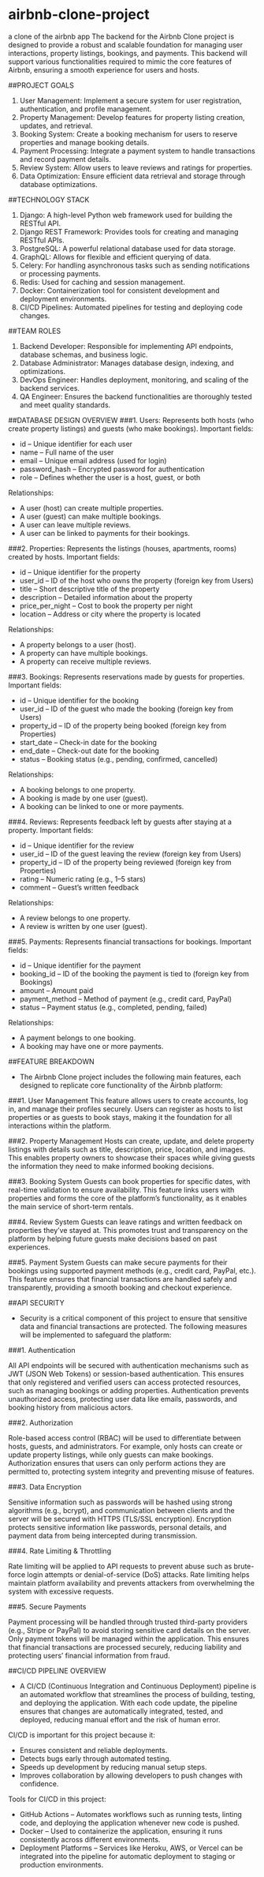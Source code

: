 # airbnb-clone-project
a clone of the airbnb app
The backend for the Airbnb Clone project is designed to provide a robust and scalable foundation for managing user interactions, property listings, bookings, and payments. This backend will support various functionalities required to mimic the core features of Airbnb, ensuring a smooth experience for users and hosts.

##PROJECT GOALS
1. User Management: Implement a secure system for user registration, authentication, and profile management.
2. Property Management: Develop features for property listing creation, updates, and retrieval.
3. Booking System: Create a booking mechanism for users to reserve properties and manage booking details.
4. Payment Processing: Integrate a payment system to handle transactions and record payment details.
5. Review System: Allow users to leave reviews and ratings for properties.
6. Data Optimization: Ensure efficient data retrieval and storage through database optimizations.

##TECHNOLOGY STACK
1. Django: A high-level Python web framework used for building the RESTful API.
2. Django REST Framework: Provides tools for creating and managing RESTful APIs.
3. PostgreSQL: A powerful relational database used for data storage.
4. GraphQL: Allows for flexible and efficient querying of data.
5. Celery: For handling asynchronous tasks such as sending notifications or processing payments.
6. Redis: Used for caching and session management.
7. Docker: Containerization tool for consistent development and deployment environments.
8. CI/CD Pipelines: Automated pipelines for testing and deploying code changes.

##TEAM ROLES
1. Backend Developer: Responsible for implementing API endpoints, database schemas, and business logic.
2. Database Administrator: Manages database design, indexing, and optimizations.
3. DevOps Engineer: Handles deployment, monitoring, and scaling of the backend services.
4. QA Engineer: Ensures the backend functionalities are thoroughly tested and meet quality standards.

##DATABASE DESIGN OVERVIEW
###1. Users: Represents both hosts (who create property listings) and guests (who make bookings).
Important fields:

  - id – Unique identifier for each user
  - name – Full name of the user
  - email – Unique email address (used for login)
  - password_hash – Encrypted password for authentication
  - role – Defines whether the user is a host, guest, or both

Relationships:
  - A user (host) can create multiple properties.
  - A user (guest) can make multiple bookings.
  - A user can leave multiple reviews.
  - A user can be linked to payments for their bookings.

###2. Properties: Represents the listings (houses, apartments, rooms) created by hosts.
Important fields:

  - id – Unique identifier for the property
  - user_id – ID of the host who owns the property (foreign key from Users)
  - title – Short descriptive title of the property
  - description – Detailed information about the property
  - price_per_night – Cost to book the property per night
  - location – Address or city where the property is located

Relationships:
  - A property belongs to a user (host).
  - A property can have multiple bookings.
  - A property can receive multiple reviews.

###3. Bookings: Represents reservations made by guests for properties.
Important fields:

  - id – Unique identifier for the booking
  - user_id – ID of the guest who made the booking (foreign key from Users)
  - property_id – ID of the property being booked (foreign key from Properties)
  - start_date – Check-in date for the booking
  - end_date – Check-out date for the booking
  - status – Booking status (e.g., pending, confirmed, cancelled)

Relationships:

  - A booking belongs to one property.
  - A booking is made by one user (guest).
  - A booking can be linked to one or more payments.

###4. Reviews: Represents feedback left by guests after staying at a property.
Important fields:

  - id – Unique identifier for the review
  - user_id – ID of the guest leaving the review (foreign key from Users)
  - property_id – ID of the property being reviewed (foreign key from Properties)
  - rating – Numeric rating (e.g., 1–5 stars)
  - comment – Guest’s written feedback

Relationships:

  - A review belongs to one property.
  - A review is written by one user (guest).

###5. Payments: Represents financial transactions for bookings.
Important fields:

  - id – Unique identifier for the payment
  - booking_id – ID of the booking the payment is tied to (foreign key from Bookings)
  - amount – Amount paid
  - payment_method – Method of payment (e.g., credit card, PayPal)
  - status – Payment status (e.g., completed, pending, failed)

Relationships:

  - A payment belongs to one booking.
  - A booking may have one or more payments.

##FEATURE BREAKDOWN
- The Airbnb Clone project includes the following main features, each designed to replicate core functionality of the Airbnb platform:

###1. User Management
This feature allows users to create accounts, log in, and manage their profiles securely. Users can register as hosts to list properties or as guests to book stays, making it the foundation for all interactions within the platform.

###2. Property Management
Hosts can create, update, and delete property listings with details such as title, description, price, location, and images. This enables property owners to showcase their spaces while giving guests the information they need to make informed booking decisions.

###3. Booking System
Guests can book properties for specific dates, with real-time validation to ensure availability. This feature links users with properties and forms the core of the platform’s functionality, as it enables the main service of short-term rentals.

###4. Review System
Guests can leave ratings and written feedback on properties they’ve stayed at. This promotes trust and transparency on the platform by helping future guests make decisions based on past experiences.

###5. Payment System
Guests can make secure payments for their bookings using supported payment methods (e.g., credit card, PayPal, etc.). This feature ensures that financial transactions are handled safely and transparently, providing a smooth booking and checkout experience.

##API SECURITY
- Security is a critical component of this project to ensure that sensitive data and financial transactions are protected. The following measures will be implemented to safeguard the platform:

###1. Authentication

All API endpoints will be secured with authentication mechanisms such as JWT (JSON Web Tokens) or session-based authentication. This ensures that only registered and verified users can access protected resources, such as managing bookings or adding properties. Authentication prevents unauthorized access, protecting user data like emails, passwords, and booking history from malicious actors.

###2. Authorization

Role-based access control (RBAC) will be used to differentiate between hosts, guests, and administrators. For example, only hosts can create or update property listings, while only guests can make bookings. Authorization ensures that users can only perform actions they are permitted to, protecting system integrity and preventing misuse of features.

###3. Data Encryption

Sensitive information such as passwords will be hashed using strong algorithms (e.g., bcrypt), and communication between clients and the server will be secured with HTTPS (TLS/SSL encryption). Encryption protects sensitive information like passwords, personal details, and payment data from being intercepted during transmission.

###4. Rate Limiting & Throttling

Rate limiting will be applied to API requests to prevent abuse such as brute-force login attempts or denial-of-service (DoS) attacks. Rate limiting helps maintain platform availability and prevents attackers from overwhelming the system with excessive requests.

###5. Secure Payments

Payment processing will be handled through trusted third-party providers (e.g., Stripe or PayPal) to avoid storing sensitive card details on the server. Only payment tokens will be managed within the application. This ensures that financial transactions are processed securely, reducing liability and protecting users’ financial information from fraud.

##CI/CD PIPELINE OVERVIEW
- A CI/CD (Continuous Integration and Continuous Deployment) pipeline is an automated workflow that streamlines the process of building, testing, and deploying the application. With   each code update, the pipeline ensures that changes are automatically integrated, tested, and deployed, reducing manual effort and the risk of human error.

CI/CD is important for this project because it:

  - Ensures consistent and reliable deployments.
  - Detects bugs early through automated testing.
  - Speeds up development by reducing manual setup steps.
  - Improves collaboration by allowing developers to push changes with confidence.

Tools for CI/CD in this project:

  - GitHub Actions – Automates workflows such as running tests, linting code, and deploying the application whenever new code is pushed.
  - Docker – Used to containerize the application, ensuring it runs consistently across different environments.
  - Deployment Platforms – Services like Heroku, AWS, or Vercel can be integrated into the pipeline for automatic deployment to staging or production environments.

